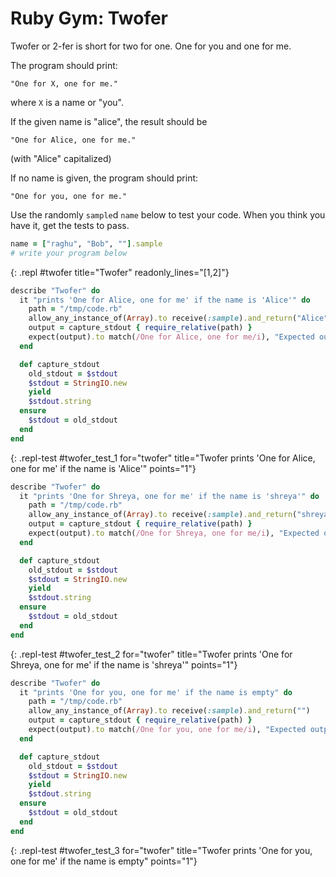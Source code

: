 # Ruby Gym: Twofer

Twofer or 2-fer is short for two for one. One for you and one for me.

The program should print: 

```
"One for X, one for me."
```

where `X` is a name or "you".

If the given name is "alice", the result should be 

```
"One for Alice, one for me." 
```

(with "Alice" capitalized)

If no name is given, the program should print: 

```
"One for you, one for me."
```

Use the randomly `sample`d `name` below to test your code. When you think you have it, get the tests to pass.

```ruby
name = ["raghu", "Bob", ""].sample
# write your program below
```
{: .repl #twofer title="Twofer" readonly_lines="[1,2]"}


```ruby
describe "Twofer" do
  it "prints 'One for Alice, one for me' if the name is 'Alice'" do
    path = "/tmp/code.rb"
    allow_any_instance_of(Array).to receive(:sample).and_return("Alice")
    output = capture_stdout { require_relative(path) }
    expect(output).to match(/One for Alice, one for me/i), "Expected output to be 'One for Alice, one for me', but was '#{output}'."
  end

  def capture_stdout
    old_stdout = $stdout
    $stdout = StringIO.new
    yield
    $stdout.string
  ensure
    $stdout = old_stdout
  end
end
```
{: .repl-test #twofer_test_1 for="twofer" title="Twofer prints 'One for Alice, one for me' if the name is 'Alice'" points="1"}


```ruby
describe "Twofer" do
  it "prints 'One for Shreya, one for me' if the name is 'shreya'" do
    path = "/tmp/code.rb"
    allow_any_instance_of(Array).to receive(:sample).and_return("shreya")
    output = capture_stdout { require_relative(path) }
    expect(output).to match(/One for Shreya, one for me/i), "Expected output to be 'One for Shreya, one for me', but was '#{output}'."
  end

  def capture_stdout
    old_stdout = $stdout
    $stdout = StringIO.new
    yield
    $stdout.string
  ensure
    $stdout = old_stdout
  end
end
```
{: .repl-test #twofer_test_2 for="twofer" title="Twofer prints 'One for Shreya, one for me' if the name is 'shreya'" points="1"}


```ruby
describe "Twofer" do
  it "prints 'One for you, one for me' if the name is empty" do
    path = "/tmp/code.rb"
    allow_any_instance_of(Array).to receive(:sample).and_return("")
    output = capture_stdout { require_relative(path) }
    expect(output).to match(/One for you, one for me/i), "Expected output to be 'One for you, one for me', but was '#{output}'."
  end

  def capture_stdout
    old_stdout = $stdout
    $stdout = StringIO.new
    yield
    $stdout.string
  ensure
    $stdout = old_stdout
  end
end
```
{: .repl-test #twofer_test_3 for="twofer" title="Twofer prints 'One for you, one for me' if the name is empty" points="1"}
